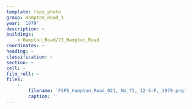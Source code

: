 ```yaml
---
template: fsps_photo
group: Hampton_Road_1
year: '1979'
description: ~
buildings:
    - Hampton_Road/73_Hampton_Road
coordinates: ~
heading: ~
classification: ~
section: ~
cell: ~
film_roll: ~
files:
    -
        filename: 'FSPS_Hampton_Road_021,_No_73,_12-5-F,_1979.png'
        caption: ''
---
```

